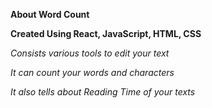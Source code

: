 **About Word Count**

**Created Using React, JavaScript, HTML, CSS**

*Consists various tools to edit your text*

*It can count your words and characters*

*It also tells about Reading Time of your texts*



